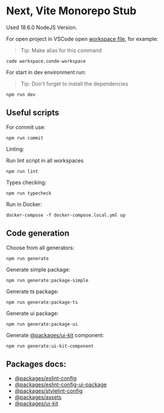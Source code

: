 # Next, Vite Monorepo Stub

Used 18.6.0 NodeJS Version.

For open project in VSCode open [workspace file](https://code.visualstudio.com/docs/editor/workspaces), for example:

> Tip: Make alias for this command

```
code workspace.conde-workspace
```

For start in dev environment run:

> Tip: Don't forget to install the dependencies

```
npm run dev
```

## Useful scripts

For commit use:

```
npm run commit
```

Linting:

Run lint script in all workspaces

```
npm run lint
```

Types checking:

```
npm run typecheck
```

Run in Docker:

```
docker-compose -f docker-compose.local.yml up
```

## Code generation

Choose from all generators:

```
npm run generate
```

Generate simple package:

```
npm run generate:package-simple
```

Generate ts package:

```
npm run generate:package-ts
```

Generate ui package:

```
npm run generate:package-ui
```

Generate [@packages/ui-kit](/packages/ui-kit/) component:

```
npm run generate:ui-kit-component
```

## Packages docs:

- [@packages/eslint-config](/packages/eslint-config/README.md)
- [@packages/eslint-config-ui-package](/packages/eslint-config-ui-package/README.md)
- [@packages/stylelint-config](/packages/stylelint-config/README.md)
- [@packages/assets](/packages/assets/README.md)
- [@packages/ui-kit](/packages/ui-kit/README.md)
